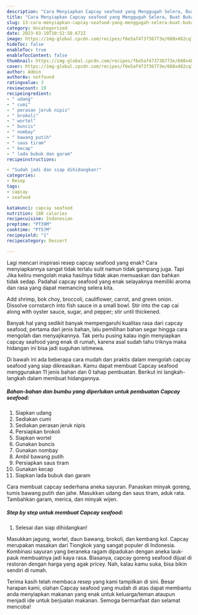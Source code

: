```yaml
---
description: "Cara Menyiapkan Capcay seafood yang Menggugah Selera, Buat Buka Puasa}"
title: "Cara Menyiapkan Capcay seafood yang Menggugah Selera, Buat Buka Puasa}"
slug: 13-cara-menyiapkan-capcay-seafood-yang-menggugah-selera-buat-buka-puasa
category: Uncategorized
date: 2023-03-10T10:52:58.672Z
image: https://img-global.cpcdn.com/recipes/f6e5af473736773e/680x482cq70/capcay-seafood-foto-resep-utama.jpg
hideToc: false
enableToc: true
enableTocContent: false
thumbnail: https://img-global.cpcdn.com/recipes/f6e5af473736773e/680x482cq70/capcay-seafood-foto-resep-utama.jpg
cover: https://img-global.cpcdn.com/recipes/f6e5af473736773e/680x482cq70/capcay-seafood-foto-resep-utama.jpg
author: Admin
authorAv: notfound
ratingvalue: 3
reviewcount: 19
recipeingredient:
- " udang"
- " cumi"
- " perasan jeruk nipis"
- " brokoli"
- " wortel"
- " buncis"
- " nombay"
- " bawang putih"
- " saus tiram"
- " kecap"
- " lada bubuk dan garam"
recipeinstructions:

- "Sudah jadi dan siap dihidangkan!"
categories:
- Resep
tags:
- capcay
- seafood

katakunci: capcay seafood 
nutrition: 188 calories
recipecuisine: Indonesian
preptime: "PT39M"
cooktime: "PT57M"
recipeyield: "1"
recipecategory: Dessert

---
```



Lagi mencari inspirasi resep capcay seafood yang enak? Cara menyiapkannya sangat tidak terlalu sulit namun tidak gampang juga. Tapi Jika keliru mengolah maka hasilnya tidak akan memuaskan dan bahkan tidak sedap. Padahal capcay seafood yang enak selayaknya memiliki aroma dan rasa yang dapat memancing selera kita.


Add shrimp, bok choy, broccoli, cauliflower, carrot, and green onion. Dissolve cornstarch into fish sauce in a small bowl. Stir into the cap cai along with oyster sauce, sugar, and pepper; stir until thickened.

Banyak hal yang sedikit banyak mempengaruhi kualitas rasa dari capcay seafood, pertama dari jenis bahan, lalu pemilihan bahan segar hingga cara mengolah dan menyajikannya. Tak perlu pusing kalau ingin menyiapkan capcay seafood yang enak di rumah, karena asal sudah tahu triknya maka hidangan ini bisa jadi suguhan istimewa.


Di bawah ini ada beberapa cara mudah dan praktis dalam mengolah capcay seafood yang siap dikreasikan. Kamu dapat membuat Capcay seafood menggunakan 11 jenis bahan dan 0 tahap pembuatan. Berikut ini langkah-langkah dalam membuat hidangannya.

<!--inarticleads1-->

##### Bahan-bahan dan bumbu yang diperlukan untuk pembuatan Capcay seafood:

1. Siapkan  udang
1. Sediakan  cumi
1. Sediakan  perasan jeruk nipis
1. Persiapkan  brokoli
1. Siapkan  wortel
1. Gunakan  buncis
1. Gunakan  nombay
1. Ambil  bawang putih
1. Persiapkan  saus tiram
1. Gunakan  kecap
1. Siapkan  lada bubuk dan garam


Cara membuat capcay sederhana aneka sayuran. Panaskan minyak goreng, tumis bawang putih dan jahe. Masukkan udang dan saus tiram, aduk rata. Tambahkan garam, merica, dan minyak wijen. 

<!--inarticleads2-->

##### Step by step untuk membuat Capcay seafood:


1. Selesai dan siap dihidangkan!

Masukkan jagung, wortel, daun bawang, brokoli, dan kembang kol. Capcay merupakan masakan dari Tiongkok yang sangat populer di Indonesia. Kombinasi sayuran yang beraneka ragam dipadukan dengan aneka lauk-pauk membuatnya jadi kaya rasa. Biasanya, capcay goreng seafood dijual di restoran dengan harga yang agak pricey. Nah, kalau kamu suka, bisa bikin sendiri di rumah. 

Terima kasih telah membaca resep yang kami tampilkan di sini. Besar harapan kami, olahan Capcay seafood yang mudah di atas dapat membantu anda menyiapkan makanan yang enak untuk keluarga/teman ataupun menjadi ide untuk berjualan makanan. Semoga bermanfaat dan selamat mencoba!
